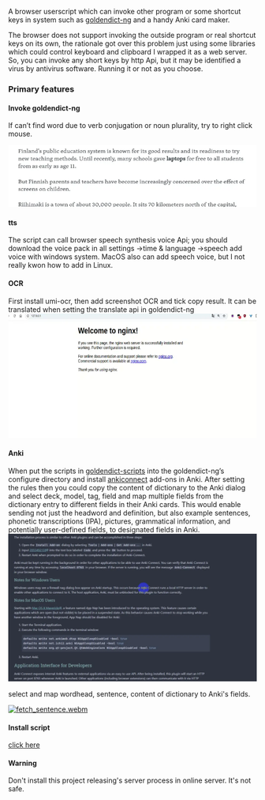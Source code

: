 A browser userscript which can invoke other program or some shortcut keys in system such
as [goldendict-ng](https://github.com/xiaoyifang/goldendict-ng) and a handy Anki card maker.

The browser does not support invoking the outside program or real shortcut keys on its own, the rationale got over this
problem just using some libraries which could control keyboard and clipboard I wrapped it as a web server. So, you can
invoke any short keys by http Api, but it may be identified a virus by antivirus software. Running it or not as you
choose.

### Primary features

#### Invoke goldendict-ng

If can’t find word due to verb conjugation or noun plurality, try to right click mouse.

![dict](example/dict.webp)

#### tts

The script can call browser speech synthesis voice Api; you should download the voice pack in all settings ->time &
language ->speech add voice with windows system. MacOS also can add speech voice, but I not really kwon how to add in
Linux.

#### OCR

First install umi-ocr, then add screenshot OCR and tick copy result. It can be translated when setting the translate api
in goldendict-ng
![ocr](example/ocr.webp)

#### Anki

When put the scripts in  [goldendict-scripts](goldendict-scripts) into the goldendict-ng’s configure directory and
install [ankiconnect](https://ankiweb.net/shared/info/2055492159) add-ons in Anki. After setting the rules then you
could copy the content of dictionary to the Anki dialog and select deck, model, tag, field and map multiple fields from
the dictionary entry to different fields in their Anki cards. This would enable sending not just the headword and
definition, but also example sentences, phonetic transcriptions (IPA), pictures, grammatical information, and
potentially user-defined fields, to designated fields in Anki.
![img](example/anki.webp)

select and map wordhead, sentence, content of dictionary to Anki's fields.

[![fetch_sentence.webm]()](https://github.com/user-attachments/assets/dbba4035-8615-4be8-b4e1-35564cfa7c64)

#### Install script

[click here](https://github.com/fthvgb1/goldendict-browser-helper/raw/refs/heads/master/goldenDict-browser-helper.user.js)

#### Warning

Don't install this project releasing's server process in online server. It's not safe.